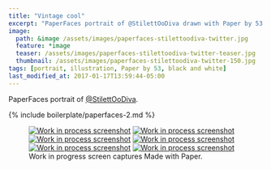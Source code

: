 ```yaml
---
title: "Vintage cool"
excerpt: "PaperFaces portrait of @StilettOoDiva drawn with Paper by 53 on an iPad."
image: 
  path: &image /assets/images/paperfaces-stilettoodiva-twitter.jpg 
  feature: *image
  teaser: /assets/images/paperfaces-stilettoodiva-twitter-teaser.jpg
  thumbnail: /assets/images/paperfaces-stilettoodiva-twitter-150.jpg
tags: [portrait, illustration, Paper by 53, black and white]
last_modified_at: 2017-01-17T13:59:44-05:00
---
```


PaperFaces portrait of [@StilettOoDiva](https://twitter.com/stilettoodiva).

{% include boilerplate/paperfaces-2.md %}

<figure class="third">
	<a href="/assets/images/paperfaces-stilettoodiva-process-1-lg.jpg"><img src="/assets/images/paperfaces-stilettoodiva-process-1-600.jpg" alt="Work in process screenshot"></a>
	<a href="/assets/images/paperfaces-stilettoodiva-process-2-lg.jpg"><img src="/assets/images/paperfaces-stilettoodiva-process-2-600.jpg" alt="Work in process screenshot"></a>
	<a href="/assets/images/paperfaces-stilettoodiva-process-3-lg.jpg"><img src="/assets/images/paperfaces-stilettoodiva-process-3-600.jpg" alt="Work in process screenshot"></a>
	<a href="/assets/images/paperfaces-stilettoodiva-process-4-lg.jpg"><img src="/assets/images/paperfaces-stilettoodiva-process-4-600.jpg" alt="Work in process screenshot"></a>
	<a href="/assets/images/paperfaces-stilettoodiva-process-5-lg.jpg"><img src="/assets/images/paperfaces-stilettoodiva-process-5-600.jpg" alt="Work in process screenshot"></a>
	<a href="/assets/images/paperfaces-stilettoodiva-process-6-lg.jpg"><img src="/assets/images/paperfaces-stilettoodiva-process-6-600.jpg" alt="Work in process screenshot"></a>
	<figcaption>Work in progress screen captures Made with Paper.</figcaption>
</figure>
